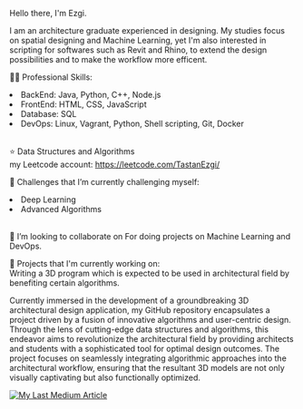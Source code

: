 Hello there, I'm Ezgi.

I am an architecture graduate experienced in designing. My studies focus on spatial designing and Machine Learning, yet I'm also interested in scripting for softwares such as Revit and Rhino, to extend the design possibilities and to make the workflow more efficent.

👨‍💻 Professional Skills: 
<li>BackEnd: Java, Python, C++, Node.js  </li>
<li>FrontEnd: HTML, CSS, JavaScript </li>
<li>Database: SQL</li>
<li>DevOps: Linux, Vagrant, Python, Shell scripting, Git, Docker</li> <br/>

⭐️ Data Structures and Algorithms <br/>
my Leetcode account: https://leetcode.com/TastanEzgi/ </br>

🌱 Challenges that I’m currently challenging myself: 
<li>Deep Learning </li>
<li>Advanced Algorithms</li> </br>

👯 I’m looking to collaborate on For doing projects on Machine Learning and DevOps.

💼 Projects that I'm currently working on: <br/>
Writing a 3D program which is expected to be used in architectural field by benefiting certain algorithms.

Currently immersed in the development of a groundbreaking 3D architectural design application, my GitHub repository encapsulates a project driven by a fusion of innovative algorithms and user-centric design. Through the lens of cutting-edge data structures and algorithms, this endeavor aims to revolutionize the architectural field by providing architects and students with a sophisticated tool for optimal design outcomes. The project focuses on seamlessly integrating algorithmic approaches into the architectural workflow, ensuring that the resultant 3D models are not only visually captivating but also functionally optimized.

[![My Last Medium Article](https://nodejs-medium-fetcher.vercel.app/?username=EzgiTastan&limit=1&responseType=svg)](https://medium.com/@EzgiTastan)

